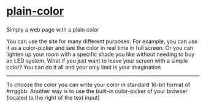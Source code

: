 # [plain-color](https://plaincolor.netlify.app/)

### 

Simply a web page with a plain color

You can use the site for many different purposes. For example, you can use it as a color-picker and see the color in real time in full screen. Or you can lighten up your room with a specific shade you like without needing to buy an LED system. What if you just want to leave your screen with a simple color? You can do it all and your only limit is your imagination

___

To choose the color you can write your color in standard 16-bit format of #rrggbb. Another way is to use the built-in color-picker of your browser (located to the right of the text input)
